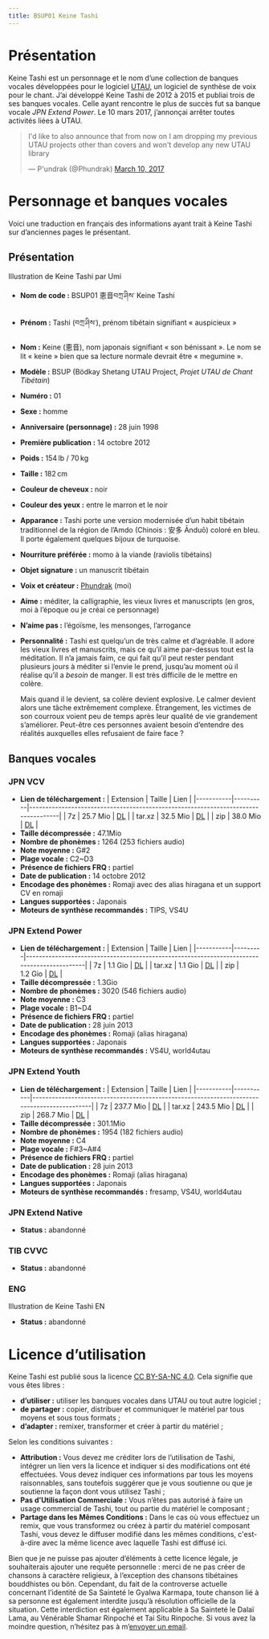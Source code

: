 ```yaml
---
title: BSUP01 Keine Tashi
---
```

# Présentation

Keine Tashi est un personnage et le nom d’une collection de banques
vocales développées pour le logiciel
[UTAU](http://utau2008.web.fc2.com/), un logiciel de synthèse de voix
pour le chant. J’ai développé Keine Tashi de 2012 à 2015 et publiai
trois de ses banques vocales. Celle ayant rencontre le plus de succès
fut sa banque vocale *JPN Extend Power*. Le 10 mars 2017, j’annonçai
arrêter toutes activités liées à UTAU.

<blockquote class="twitter-tweet" data-dnt="true" data-theme="dark"><p
lang="en" dir="ltr">I&#39;d like to also announce that from now on I
am dropping my previous UTAU projects other than covers and won&#39;t
develop any new UTAU library</p>&mdash; P&#39;undrak (@Phundrak) <a
href="https://twitter.com/Phundrak/status/840174634377105408?ref_src=twsrc%5Etfw">March
10, 2017</a></blockquote> <component is="script" async
src="https://platform.twitter.com/widgets.js"
charset="utf-8"></component>

# Personnage et banques vocales
Voici une traduction en français des informations ayant trait à Keine
Tashi sur d’anciennes pages le présentant.

## Présentation

<ResponsiveImage
src="https://cdn.phundrak.com/img/UTAU/Keine_Tashi_1024.webp"
width="1024"
preview="https://cdn.phundrak.com/img/UTAU/Keine_Tashi_512.webp"
previewWidth="512">
Illustration de Keine Tashi par Umi
</ResponsiveImage>

-   **Nom de code :** BSUP01 恵音བཀྲ་ཤིས་ Keine Tashi
-   **Prénom :** Tashi (བཀྲ་ཤིས་), prénom tibétain signifiant « auspicieux »
-   **Nom :** Keine (恵音), nom japonais signifiant « son bénissant ».
    Le nom se lit « keine » bien que sa lecture normale devrait être
    « megumine ».
-   **Modèle :** BSUP (Bödkay Shetang UTAU Project, *Projet UTAU de Chant Tibétain*)
-   **Numéro :** 01
-   **Sexe :** homme
-   **Anniversaire (personnage) :** 28 juin 1998
-   **Première publication :** 14 octobre 2012
-   **Poids :** 154 lb / 70 kg
-   **Taille :** 182 cm
-   **Couleur de cheveux :** noir
-   **Couleur des yeux :** entre le marron et le noir
-   **Apparance :** Tashi porte une version modernisée d’un habit
    tibétain traditionnel de la région de l’Amdo (Chinois : 安多
    Ānduō) coloré en bleu. Il porte également quelques bijoux de
    turquoise.
-   **Nourriture préférée :** momo à la viande (raviolis tibétains)
-   **Objet signature :** un manuscrit tibétain
-   **Voix et créateur :** [Phundrak](https ://phundrak.com) (moi)
-   **Aime :** méditer, la calligraphie, les vieux livres et
    manuscripts (en gros, moi à l’époque ou je créai ce personnage)
-   **N’aime pas :** l’égoïsme, les mensonges, l’arrogance
-   **Personnalité :** Tashi est quelqu’un de très calme et
    d’agréable. Il adore les vieux livres et manuscrits, mais ce qu’il
    aime par-dessus tout est la méditation. Il n’a jamais faim, ce qui
    fait qu’il peut rester pendant plusieurs jours à méditer si
    l’envie le prend, jusqu’au moment où il réalise qu’il a *besoin*
    de manger. Il est très difficile de le mettre en colère.

    Mais quand il le devient, sa colère devient explosive. Le calmer
    devient alors une tâche extrêmement complexe. Étrangement, les
    victimes de son courroux voient peu de temps après leur qualité de
    vie grandement s’améliorer. Peut-être ces personnes avaient besoin
    d’entendre des réalités auxquelles elles refusaient de faire
    face ?

## Banques vocales
### JPN VCV
-   **Lien de téléchargement :**
    | Extension | Taille   | Lien                                                                              |
    |-----------|----------|-----------------------------------------------------------------------------------|
    | 7z        | 25.7 Mio | [DL](https://cdn.phundrak.com/files/KeineTashi/BSUP01_Keine_Tashi_JPN_VCV.7z)     |
    | tar.xz    | 32.5 Mio | [DL](https://cdn.phundrak.com/files/KeineTashi/BSUP01_Keine_Tashi_JPN_VCV.tar.xz) |
    | zip       | 38.0 Mio | [DL](https://cdn.phundrak.com/files/KeineTashi/BSUP01_Keine_Tashi_JPN_VCV.zip)    |
-   **Taille décompressée :** 47.1Mio
-   **Nombre de phonèmes :** 1264 (253 fichiers audio)
-   **Note moyenne :** G#2
-   **Plage vocale :** C2~D3
-   **Présence de fichiers FRQ :** partiel
-   **Date de publication :** 14 octobre 2012
-   **Encodage des phonèmes :** Romaji avec des alias hiragana et un
    support CV en romaji
-   **Langues supportées :** Japonais
-   **Moteurs de synthèse recommandés :** TIPS, VS4U

### JPN Extend Power
-   **Lien de téléchargement :**
    | Extension | Taille  | Lien                                                                                       |
    |-----------|---------|--------------------------------------------------------------------------------------------|
    | 7z        | 1.1 Gio | [DL](https://cdn.phundrak.com/files/KeineTashi/BSUP01_Keine_Tashi_JPN_Extend_Power.7z)     |
    | tar.xz    | 1.1 Gio | [DL](https://cdn.phundrak.com/files/KeineTashi/BSUP01_Keine_Tashi_JPN_Extend_Power.tar.xz) |
    | zip       | 1.2 Gio | [DL](https://cdn.phundrak.com/files/KeineTashi/BSUP01_Keine_Tashi_JPN_Extend_Power.zip)    |
-   **Taille décompressée :** 1.3Gio
-   **Nombre de phonèmes :** 3020 (546 fichiers audio)
-   **Note moyenne :** C3
-   **Plage vocale :** B1~D4
-   **Présence de fichiers FRQ :** partiel
-   **Date de publication :** 28 juin 2013
-   **Encodage des phonèmes :** Romaji (alias hiragana)
-   **Langues supportées :** Japonais
-   **Moteurs de synthèse recommandés :** VS4U, world4utau

### JPN Extend Youth

-   **Lien de téléchargement :**
    | Extension | Taille    | Lien                                                                                       |
    |-----------|-----------|--------------------------------------------------------------------------------------------|
    | 7z        | 237.7 Mio | [DL](https://cdn.phundrak.com/files/KeineTashi/BSUP01_Keine_Tashi_JPN_Extend_Youth.7z)     |
    | tar.xz    | 243.5 Mio | [DL](https://cdn.phundrak.com/files/KeineTashi/BSUP01_Keine_Tashi_JPN_Extend_Youth.tar.xz) |
    | zip       | 268.7 Mio | [DL](https://cdn.phundrak.com/files/KeineTashi/BSUP01_Keine_Tashi_JPN_Extend_Youth.zip)    |
-   **Taille décompressée :** 301.1Mio
-   **Nombre de phonèmes :** 1954 (182 fichiers audio)
-   **Note moyenne :** C4
-   **Plage vocale :** F#3~A#4
-   **Présence de fichiers FRQ :** partiel
-   **Date de publication :** 28 juin 2013
-   **Encodage des phonèmes :** Romaji (alias hiragana)
-   **Langues supportées :** Japonais
-   **Moteurs de synthèse recommandés :** fresamp, VS4U, world4utau

### JPN Extend Native
-   **Status :** abandonné

### TIB CVVC
-   **Status :** abandonné

### ENG

<ResponsiveImage
src="https://cdn.phundrak.com/img/UTAU/Keine_Tashi_EN_673.webp"
width="673"
preview="https://cdn.phundrak.com/img/UTAU/Keine_Tashi_EN_246.webp"
previewWidth="300">
Illustration de Keine Tashi EN
</ResponsiveImage>

-   **Status :** abandonné

# Licence d’utilisation
Keine Tashi est publié sous la licence [CC BY-SA-NC
4.0](https://creativecommons.org/licenses/by-nc-sa/4.0/). Cela
signifie que vous êtes libres :
-   **d’utiliser :** utiliser les banques vocales dans UTAU ou tout
    autre logiciel ;
-   **de partager :** copier, distribuer et communiquer le matériel
    par tous moyens et sous tous formats ;
-   **d’adapter :** remixer, transformer et créer à partir du
    matériel ;

Selon les conditions suivantes :

-   **Attribution :** Vous devez me créditer lors de l’utilisation de
    Tashi, intégrer un lien vers la licence et indiquer si des
    modifications ont été effectuées. Vous devez indiquer ces
    informations par tous les moyens raisonnables, sans toutefois
    suggérer que je vous soutienne ou que je soutienne la façon dont
    vous utilisez Tashi ;
-   **Pas d’Utilisation Commerciale :** Vous n’êtes pas autorisé à
    faire un usage commercial de Tashi, tout ou partie du matériel le
    composant ;
-   **Partage dans les Mêmes Conditions :** Dans le cas où vous
    effectuez un remix, que vous transformez ou créez à partir du
    matériel composant Tashi, vous devez le diffuser modifié dans les
    mêmes conditions, c'est-à-dire avec la même licence avec laquelle
    Tashi est diffusé ici.

Bien que je ne puisse pas ajouter d’éléments à cette licence légale,
je souhaiterais ajouter une requête personnelle : merci de ne pas
créer de chansons à caractère religieux, à l’exception des chansons
tibétaines bouddhistes ou bön. Cependant, du fait de la controverse
actuelle concernant l’identité de Sa Sainteté le Gyalwa Karmapa, toute
chanson lié à sa personne est également interdite jusqu’à résolution
officielle de la situation. Cette interdiction est également
applicable à Sa Sainteté le Dalaï Lama, au Vénérable Shamar Rinpoché
et Tai Situ Rinpoche. Si vous avez la moindre question, n’hésitez pas
à m’[envoyer un email](mailto:lucien@phundrak.com).
